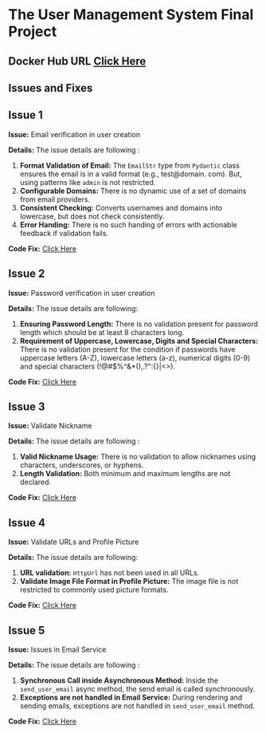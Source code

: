 

# The User Management System Final Project

## Docker Hub URL [Click Here](https://hub.docker.com/repository/docker/bb472/user_management_project/general)

## Issues and Fixes

## Issue 1

**Issue:** Email verification in user creation

**Details:** The issue details are following :

1. **Format Validation of Email:** The `EmailStr` type from `Pydantic` class ensures the email is in a valid format (e.g., test@domain. com). But, using patterns like `admin` is not restricted.
2. **Configurable Domains:** There is no dynamic use of a set of domains from email providers.
3. **Consistent Checking:** Converts usernames and domains into lowercase, but does not check consistently.
4. **Error Handing:** There is no such handing of errors with actionable feedback if validation fails.

**Code Fix:** [Click Here](https://github.com/kaw393939/user_management/commit/602ee9e8062e0b939c59e908fc2f1f93d88dd885)

## Issue 2

**Issue:** Password verification in user creation

**Details:** The issue details are following:

1. **Ensuring Password Length:** There is no validation present for password length which should be at least 8 characters long.
2. **Requirement of Uppercase, Lowercase, Digits and Special Characters:** There is no validation present for the condition if passwords have uppercase letters (A-Z), lowercase letters (a-z), numerical digits (0-9) and special characters (!@#$%^&*(),.?\":{}|<>).

**Code Fix:** [Click Here](https://github.com/kaw393939/user_management/commit/287df460a451c14afd7cfb769f01ef4f0f7ca260)

## Issue 3

**Issue:** Validate Nickname

**Details:** The issue details are following :

1.	**Valid Nickname Usage:** There is no validation to allow nicknames using characters, underscores, or hyphens.
2.	**Length Validation:** Both minimum and maximum lengths are not declared.

**Code Fix:** [Click Here](https://github.com/kaw393939/user_management/commit/54db2a4412356e2841db39fa18cfac323a0b4ddd)

## Issue 4

**Issue:** Validate URLs and Profile Picture

**Details:** The issue details are following:

1.	**URL validation:** `HttpUrl` has not been used in all URLs.
2.	**Validate Image File Format in Profile Picture:** The image file is not restricted to commonly used picture formats.


**Code Fix:** [Click Here](https://github.com/kaw393939/user_management/commit/a5c809428db2d94cf909301a0df47374879f5c52)

## Issue 5

**Issue:** Issues in Email Service

**Details:** The issue details are following :

1.	**Synchronous Call inside Asynchronous Method:** Inside the `send_user_email` async method, the send email is called synchronously. 
2.	**Exceptions are not handled in Email Service:** During rendering and sending emails, exceptions are not handled in `send_user_email` method.

**Code Fix:** [Click Here](https://github.com/kaw393939/user_management/commit/fd2dab81582a28496b56c3ea49e03061daf9bb62)
